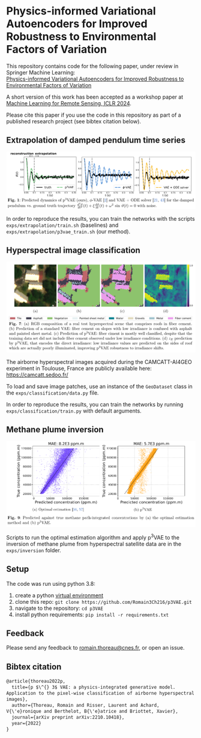 # Physics-informed Variational Autoencoders for Improved Robustness to Environmental Factors of Variation

This repository contains code for the following paper, under review in Springer Machine Learning: <br>
[Physics-informed Variational Autoencoders for Improved Robustness to Environmental Factors of Variation](https://arxiv.org/abs/2210.10418)

A short version of this work has been accepted as a workshop paper at [Machine Learning for Remote Sensing, ICLR 2024](https://ml-for-rs.github.io/iclr2024/camera_ready/papers/17.pdf).

Please cite this paper if you use the code in this repository as part of a published research project (see bibtex citation below).

## Extrapolation of damped pendulum time series

<p align="center">
  <img src="https://github.com/Romain3Ch216/p3VAE/blob/main/pendulum_extrapolation.png" alt="Pendulum extrapolation">
</p>

In order to reproduce the results, you can train the networks with the scripts `exps/extrapolation/train.sh` (baselines) and `exps/extrapolation/p3vae_train.sh` (our method).

## Hyperspectral image classification

<p align="center">
  <img src="https://github.com/Romain3Ch216/p3VAE/blob/main/land_cover_classification.png" alt="Hyperspectral image classification">
</p>

The airborne hyperspectral images acquired during the CAMCATT-AI4GEO experiment in Toulouse, France are publicly available here: https://camcatt.sedoo.fr/

To load and save image patches, use an instance of the `GeoDataset` class in the `exps/classification/data.py` file.

In order to reproduce the results, you can train the networks by running `exps/classification/train.py` with default arguments.

## Methane plume inversion

<p align="center">
  <img src="https://github.com/Romain3Ch216/p3VAE/blob/main/methane_inversion.png" alt="Methane inversion">
</p>

Scripts to run the optimal estimation algorithm and apply p$^3$VAE to the inversion of methane plume from hyperspectral satellite data are in the `exps/inversion` folder.

## Setup

The code was run using python 3.8:

1. create a python [virtual environment](https://docs.conda.io/projects/conda/en/latest/user-guide/tasks/manage-environments.html)
2. clone this repo: ```git clone https://github.com/Romain3Ch216/p3VAE.git```
3. navigate to the repository: ```cd p3VAE```
4. install python requirements: ```pip install -r requirements.txt```

## Feedback

Please send any feedback to romain.thoreau@cnes.fr, or open an issue.

## Bibtex citation

```
@article{thoreau2022p,
  title={p $\^{} 3$ VAE: a physics-integrated generative model. Application to the pixel-wise classification of airborne hyperspectral images},
  author={Thoreau, Romain and Risser, Laurent and Achard, V{\'e}ronique and Berthelot, B{\'e}atrice and Briottet, Xavier},
  journal={arXiv preprint arXiv:2210.10418},
  year={2022}
}

```
